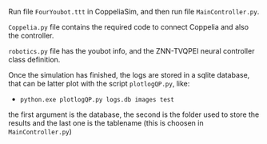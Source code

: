 Run file `FourYoubot.ttt` in CoppeliaSim, and then run file `MainController.py`.

`Coppelia.py` file contains the required code to connect Coppelia and also the controller. 

`robotics.py` file has the youbot info, and the ZNN-TVQPEI neural controller class definition.

Once the simulation has finished, the logs are stored in a sqlite database, that can be latter plot with the script `plotlogQP.py`, like:

- `python.exe plotlogQP.py logs.db images test`

the first argument is the database, the second is the folder used to store the results and the last one is the tablename (this is choosen in `MainController.py`)